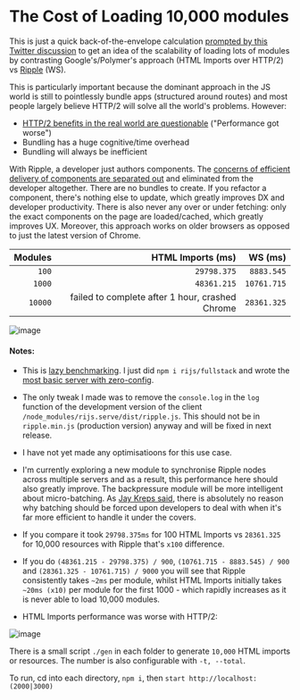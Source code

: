 # The Cost of Loading 10,000 modules

This is just a quick back-of-the-envelope calculation [prompted by this Twitter discussion](https://twitter.com/cramforce/status/792043099908300802) to get an idea of the scalability of loading lots of modules by contrasting Google's/Polymer's approach (HTML Imports over HTTP/2) vs [Ripple](https://github.com/rijs/fullstack/#ripple) (WS).

This is particularly important because the dominant approach in the JS world is still to pointlessly bundle apps (structured around routes) and most people largely believe HTTP/2 will solve all the world's problems. However:

* [HTTP/2 benefits in the real world are questionable](http://engineering.khanacademy.org/posts/js-packaging-http2.htm) ("Performance got worse")
* Bundling has a huge cognitive/time overhead 
* Bundling will always be inefficient

With Ripple, a developer just authors components. The [concerns of efficient delivery of components are separated out](https://github.com/rijs/backpressure#ripple--backpressure) and eliminated from the developer altogether. There are no bundles to create. If you refactor a component, there's nothing else to update, which greatly improves DX and developer productivity. There is also never any over or under fetching: only the exact components on the page are loaded/cached, which greatly improves UX. Moreover, this approach works on older browsers as opposed to just the latest version of Chrome.

| Modules | HTML Imports (ms) | WS (ms) |
| ---: | ---: | ---: |
| `100` | `29798.375` | `8883.545` |
| `1000` | `48361.215` | `10761.715` |
| `10000` | failed to complete after 1 hour, crashed Chrome | `28361.325` |

![image](https://cloud.githubusercontent.com/assets/2184177/19833753/7abc125c-9e3d-11e6-9e06-f71f179f12a2.png)

#### Notes:

* This is [lazy benchmarking](https://engineering.linkedin.com/kafka/benchmarking-apache-kafka-2-million-writes-second-three-cheap-machines). I just did `npm i rijs/fullstack` and wrote the [most basic server with zero-config](https://github.com/rijs/examples/blob/master/10000-modules/ws/index.js).

* The only tweak I made was to remove the `console.log` in the `log` function of the development version of the client `/node_modules/rijs.serve/dist/ripple.js`. This should not be in `ripple.min.js` (production version) anyway and will be fixed in next release. 

* I have not yet made any optimisatioons for this use case.

* I'm currently exploring a new module to synchronise Ripple nodes across multiple servers and as a result, this performance here should also greatly improve. The backpressure module will be more intelligent about micro-batching. As [Jay Kreps said](https://twitter.com/jaykreps/status/753985884769226752), there is absolutely no reason why batching should be forced upon developers to deal with when it's far more efficient to handle it under the covers.

* If you compare it took `29798.375ms` for 100 HTML Imports vs `28361.325` for 10,000 resources with Ripple that's `x100` difference.

* If you do `(48361.215 - 29798.375) / 900`, `(10761.715 - 8883.545) / 900` and `(28361.325 - 10761.715) / 9000` you will see that Ripple consistently takes `~2ms` per module, whilst HTML Imports initially takes `~20ms (x10)` per module for the first 1000 - which rapidly increases as it is never able to load 10,000 modules.

* HTML Imports performance was worse with HTTP/2:

![image](https://cloud.githubusercontent.com/assets/2184177/19833757/ae64db98-9e3d-11e6-9f29-422bc423aeaa.png)

There is a small script `./gen` in each folder to generate `10,000` HTML imports or resources. The number is also configurable with `-t, --total`.

To run, cd into each directory, `npm i`, then `start http://localhost:(2000|3000)`